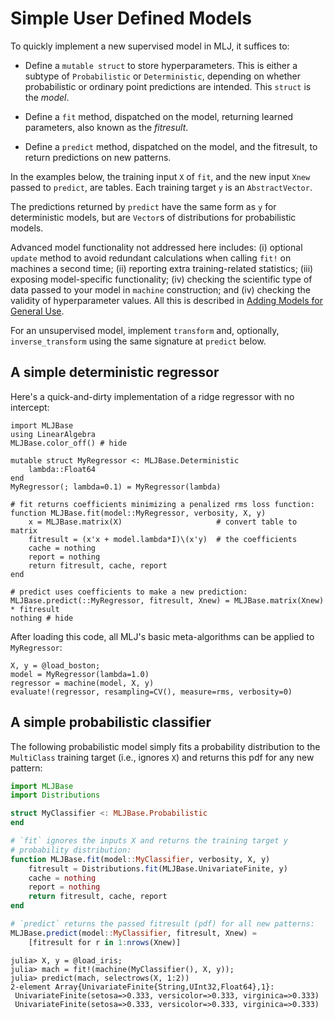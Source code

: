 # Simple User Defined Models


To quickly implement a new supervised model in MLJ, it suffices to:

- Define a `mutable struct` to store hyperparameters. This is either a subtype
  of `Probabilistic` or `Deterministic`, depending on
  whether probabilistic or ordinary point predictions are
  intended. This `struct` is the *model*.

- Define a `fit` method, dispatched on the model, returning
  learned parameters, also known as the *fitresult*.

- Define a `predict` method, dispatched on the model, and the
  fitresult, to return predictions on new patterns.

In the examples below, the training input `X` of `fit`, and the new
input `Xnew` passed to `predict`, are tables. Each training target `y`
is an `AbstractVector`.

The predictions returned by `predict` have the same form as `y` for
deterministic models, but are `Vector`s of distributions for
probabilistic models.

Advanced model functionality not addressed here includes: (i) optional
`update` method to avoid redundant calculations when calling `fit!` on
machines a second time; (ii) reporting extra training-related
statistics; (iii) exposing model-specific functionality; (iv) checking
the scientific type of data passed to your model in `machine`
construction; and (iv) checking the validity of hyperparameter values. All
this is described in [Adding Models for General
Use](adding_models_for_general_use.md).

For an unsupervised model, implement `transform` and, optionally,
`inverse_transform` using the same signature at `predict` below.

## A simple deterministic regressor

Here's a quick-and-dirty implementation of a ridge regressor with no intercept:

```@example regressor_example
import MLJBase
using LinearAlgebra
MLJBase.color_off() # hide

mutable struct MyRegressor <: MLJBase.Deterministic
    lambda::Float64
end
MyRegressor(; lambda=0.1) = MyRegressor(lambda)

# fit returns coefficients minimizing a penalized rms loss function:
function MLJBase.fit(model::MyRegressor, verbosity, X, y)
    x = MLJBase.matrix(X)                     # convert table to matrix
    fitresult = (x'x + model.lambda*I)\(x'y)  # the coefficients
    cache = nothing
    report = nothing
    return fitresult, cache, report
end

# predict uses coefficients to make a new prediction:
MLJBase.predict(::MyRegressor, fitresult, Xnew) = MLJBase.matrix(Xnew) * fitresult
nothing # hide
```

After loading this code, all MLJ's basic meta-algorithms can be applied to `MyRegressor`:

```@repl regressor_example
X, y = @load_boston;
model = MyRegressor(lambda=1.0)
regressor = machine(model, X, y)
evaluate!(regressor, resampling=CV(), measure=rms, verbosity=0)

```

## A simple probabilistic classifier

The following probabilistic model simply fits a probability
distribution to the `MultiClass` training target (i.e., ignores `X`)
and returns this pdf for any new pattern:

```julia
import MLJBase
import Distributions

struct MyClassifier <: MLJBase.Probabilistic
end

# `fit` ignores the inputs X and returns the training target y
# probability distribution:
function MLJBase.fit(model::MyClassifier, verbosity, X, y)
    fitresult = Distributions.fit(MLJBase.UnivariateFinite, y)
    cache = nothing
    report = nothing
    return fitresult, cache, report
end

# `predict` returns the passed fitresult (pdf) for all new patterns:
MLJBase.predict(model::MyClassifier, fitresult, Xnew) =
    [fitresult for r in 1:nrows(Xnew)]
```

```julia-repl
julia> X, y = @load_iris;
julia> mach = fit!(machine(MyClassifier(), X, y));
julia> predict(mach, selectrows(X, 1:2))
2-element Array{UnivariateFinite{String,UInt32,Float64},1}:
 UnivariateFinite(setosa=>0.333, versicolor=>0.333, virginica=>0.333)
 UnivariateFinite(setosa=>0.333, versicolor=>0.333, virginica=>0.333)
```
